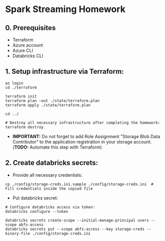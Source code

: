 # Spark Streaming Homework

## 0. Prerequisites
- Terraform
- Azure account
- Azure CLI
- Databricks CLI

## 1. Setup infrastructure via Terraform:
```
az login
cd ./terraform

terraform init
terraform plan -out ./state/terraform.plan
terraform apply ./state/terraform.plan

cd ../

# Destroy all necessary infrastructure after completing the homework:
terraform destroy
```
* **IMPORTANT:** Do not forget to add Role Assignment "Storage Blob Data Contributor" to the application registration
in your storage account. (**TODO:** Automate this step with Terraform)

## 2. Create databricks secrets:
* Provide all necessary credentials:
```
cp ./config/storage-creds.ini.sample ./config/storage-creds.ini  # Fill credentials inside the copied file
```
* Put databricks secret:
```
# Configure databricks access via token:
databricks configure --token

databricks secrets create-scope --initial-manage-principal users --scope abfs-access
databricks secrets put --scope abfs-access --key storage-creds --binary-file ./config/storage-creds.ini
```
